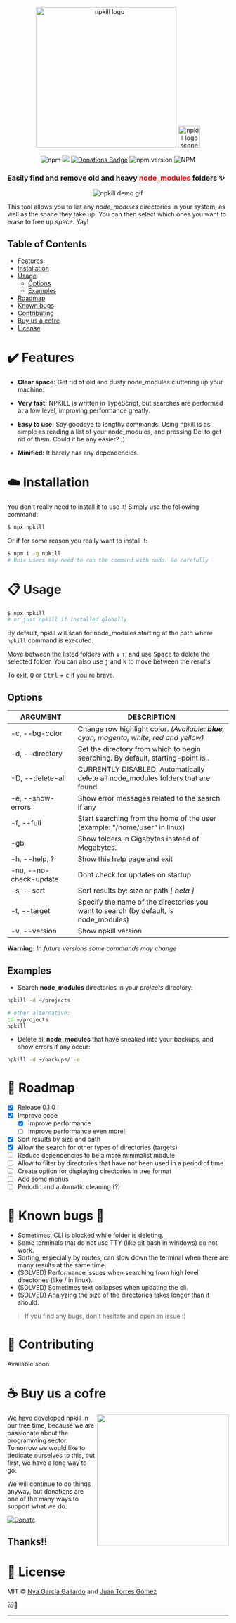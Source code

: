 <p align="center">
  <img src="https://npkill.js.org/img/npkill-text-clean.svg" width="320" alt="npkill logo" />
  <img src="https://npkill.js.org/img/npkill-scope-mono.svg" width="50" alt="npkill logo scope" />
</p>
<p align="center">
<img alt="npm" src="https://img.shields.io/npm/dy/npkill.svg">
<a href="https://www.codacy.com/app/zaldih/npkill?utm_source=github.com&amp;utm_medium=referral&amp;utm_content=zaldih/npkill&amp;utm_campaign=Badge_Grade"><img src="https://api.codacy.com/project/badge/Grade/b8ba5eb6cba4413eb474921dcc460f34"/></a>
<a href="#donations"><img  src="https://yourdonation.rocks/images/badge.svg" alt="Donations Badge"></a>
<img alt="npm version" src="https://img.shields.io/npm/v/npkill.svg">
<img alt="NPM" src="https://img.shields.io/npm/l/npkill.svg">
</p>

### Easily find and **remove** old and heavy <font color="red">**node_modules**</font> folders :sparkles:

<p align="center">
  <img src="https://npkill.js.org/img/npkill-demo-0.3.0.gif" alt="npkill demo gif" />
</p>

This tool allows you to list any _node_modules_ directories in your system, as well as the space they take up. You can then select which ones you want to erase to free up space. Yay!

## Table of Contents

- [Features](#features)
- [Installation](#installation)
- [Usage](#usage)
  - [Options](#options)
  - [Examples](#examples)
- [Roadmap](#roadmap)
- [Known bugs](#known-bugs)
- [Contributing](#contributing)
- [Buy us a cofre](#donations)
- [License](#license)

<a name="features"></a>

# :heavy_check_mark: Features

- **Clear space:** Get rid of old and dusty node_modules cluttering up your machine.

- **Very fast:** NPKILL is written in TypeScript, but searches are performed at a low level, improving performance greatly.

- **Easy to use:** Say goodbye to lengthy commands. Using npkill is as simple as reading a list of your node_modules, and pressing Del to get rid of them. Could it be any easier? ;)

- **Minified:** It barely has any dependencies.

<a name="installation"></a>

# :cloud: Installation

You don't really need to install it to use it!
Simply use the following command:

```bash
$ npx npkill
```

Or if for some reason you really want to install it:

```bash
$ npm i -g npkill
# Unix users may need to run the command with sudo. Go carefully
```

<a name="usage"></a>

# :clipboard: Usage

```bash
$ npx npkill
# or just npkill if installed globally
```

By default, npkill will scan for node_modules starting at the path where `npkill` command is executed.

Move between the listed folders with <kbd>↓</kbd> <kbd>↑</kbd>, and use <kbd>Space</kbd> to delete the selected folder.
You can also use <kbd>j</kbd> and <kbd>k</kbd> to move between the results

To exit, <kbd>Q</kbd> or <kbd>Ctrl</kbd> + <kbd>c</kbd> if you're brave.

<a name="options"></a>

## Options

| ARGUMENT               | DESCRIPTION                                                                               |
| ---------------------- | ----------------------------------------------------------------------------------------- |
| -c, --bg-color         | Change row highlight color. _(Available: **blue**, cyan, magenta, white, red and yellow)_ |
| -d, --directory        | Set the directory from which to begin searching. By default, starting-point is .          |
| -D, --delete-all       | CURRENTLY DISABLED. Automatically delete all node_modules folders that are found          |
| -e, --show-errors      | Show error messages related to the search if any                                          |
| -f, --full             | Start searching from the home of the user (example: "/home/user" in linux)                |
| -gb                    | Show folders in Gigabytes instead of Megabytes.                                           |
| -h, --help, ?          | Show this help page and exit                                                              |
| -nu, --no-check-update | Dont check for updates on startup                                                         |
| -s, --sort             | Sort results by: size or path _[ beta ]_                                                  |
| -t, --target           | Specify the name of the directories you want to search (by default, is node_modules)      |
| -v, --version          | Show npkill version                                                                       |

**Warning:** _In future versions some commands may change_

<a name="examples"></a>

## Examples

- Search **node_modules** directories in your _projects_ directory:

```bash
npkill -d ~/projects

# other alternative:
cd ~/projects
npkill
```

- Delete all **node_modules** that have sneaked into your backups, and show errors if any occur:

```bash
npkill -d ~/backups/ -e
```

<a name="roadmap"></a>

# :crystal_ball: Roadmap

- [x] Release 0.1.0 !
- [x] Improve code
  - [x] Improve performance
  - [ ] Improve performance even more!
- [x] Sort results by size and path
- [x] Allow the search for other types of directories (targets)
- [ ] Reduce dependencies to be a more minimalist module
- [ ] Allow to filter by directories that have not been used in a period of time
- [ ] Create option for displaying directories in tree format
- [ ] Add some menus
- [ ] Periodic and automatic cleaning (?)

<a name="known-bugs"></a>

# :bug: Known bugs :bug:

- Sometimes, CLI is blocked while folder is deleting.
- Some terminals that do not use TTY (like git bash in windows) do not work.
- Sorting, especially by routes, can slow down the terminal when there are many results at the same time.
- (SOLVED) Performance issues when searching from high level directories (like / in linux).
- (SOLVED) Sometimes text collapses when updating the cli.
- (SOLVED) Analyzing the size of the directories takes longer than it should.

> If you find any bugs, don't hesitate and open an issue :)

<a name="contributing"></a>

# :revolving_hearts: Contributing

Available soon
<a name="donations"></a>

# :coffee: Buy us a cofre

<img align="right" width="300" src="https://npkill.js.org/img/cat-donation-cup.png">
We have developed npkill in our free time, because we are passionate about the programming sector.
Tomorrow we would like to dedicate ourselves to this, but first, we have a long way to go.

We will continue to do things anyway, but donations are one of the many ways to support what we do.

[![Donate](https://img.shields.io/badge/Donate-PayPal-green.svg)](https://www.paypal.me/voidcosmos)

## Thanks!!

<a name="license"></a>

# :scroll: License

MIT © [Nya García Gallardo](https://github.com/NyaGarcia) and [Juan Torres Gómez](https://github.com/zaldih)

:cat::baby_chick:

---
